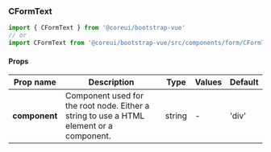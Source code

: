 ### CFormText

```jsx
import { CFormText } from '@coreui/bootstrap-vue'
// or
import CFormText from '@coreui/bootstrap-vue/src/components/form/CFormText'
```

#### Props

| Prop name     | Description                                                                             | Type   | Values | Default |
| ------------- | --------------------------------------------------------------------------------------- | ------ | ------ | ------- |
| **component** | Component used for the root node. Either a string to use a HTML element or a component. | string | -      | 'div'   |
